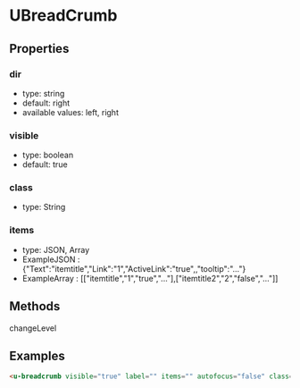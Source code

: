# UBreadCrumb

## Properties

### dir

* type: string
* default: right
* available values: left, right

### visible

* type: boolean
* default: true

### class

* type: String

### items

* type: JSON, Array
* ExampleJSON : {"Text":"itemtitle","Link":"1","ActiveLink":"true",,"tooltip":"..."} 
* ExampleArray : [["itemtitle","1","true","..."],["itemtitle2","2","false","..."]]

## Methods

changeLevel

## Examples

```html
<u-breadcrumb visible="true" label="" items="" autofocus="false" class="" @changeLevel="" />
```

